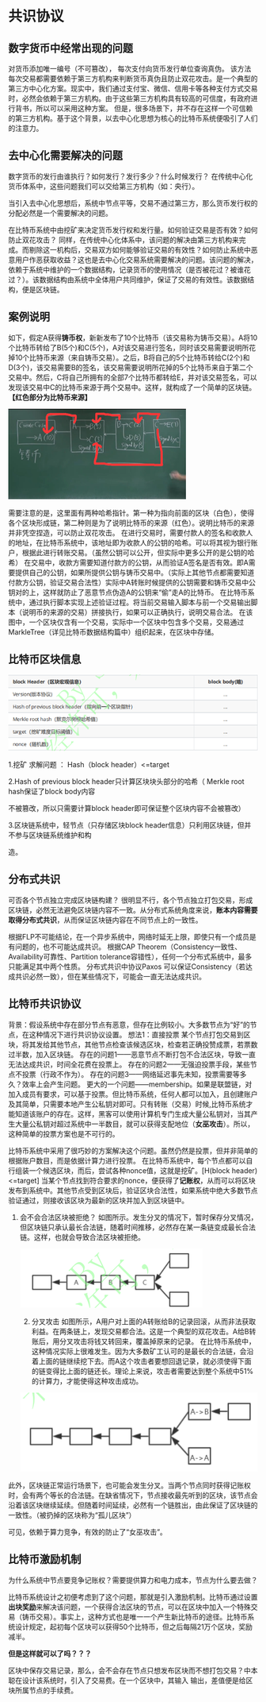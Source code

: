 # 共识协议

## 数字货币中经常出现的问题

对货币添加唯一编号（不可篡改），  每次支付向货币发行单位查询真伪。 该方法每次交易都需要依赖于第三方机构来判断货币真伪且防止双花攻击。是一个典型的第三方中心化方案。现实中，我们通过支付宝、微信、信用卡等各种支付方式交易时，必然会依赖于第三方机构。由于这些第三方机构具有较高的可信度，有政府进行背书，所以可以采用这种方案。 但是，很多场景下，并不存在这样一个可信赖的第三方机构。基于这个背景，以去中心化思想为核心的比特币系统便吸引了人们的注意力。

## 去中心化需要解决的问题

数字货币的发行由谁执行？如何发行？发行多少？什么时候发行？ 在传统中心化货币体系中，这些问题我们可以交给第三方机构（如：央行）。

当引入去中心化思想后，系统中节点平等，交易不通过第三方，那么货币发行权的分配必然是一个需要解决的问题。

在比特币系统中由挖矿来决定货币发行权和发行量。如何验证交易是否有效？如何防止双花攻击？ 同样，在传统中心化体系中，该问题的解决由第三方机构来完成。而剔除这一机构后，交易双方如何能够验证交易的有效性？如何防止系统中恶意用户作恶获取收益？这也是去中心化交易系统需要解决的问题。该问题的解决，依赖于系统中维护的一个数据结构，记录货币的使用情况（是否被花过？被谁花过？）。该数据结构由系统中全体用户共同维护，保证了交易的有效性。该数据结构，便是区块链。

## 案例说明

如下，假定A获得**铸币权**，新新发布了10个比特币（该交易称为铸币交易）。A将10个比特币转给了B(5个)和C(5个)，A对该交易进行签名，同时该交易需要说明所花掉10个比特币来源（来自铸币交易）。之后，B将自己的5个比特币转给C(2个)和D(3个)，该交易需要B的签名，该交易需要说明所花掉的5个比特币来自于第二个交易中。然后，C将自己所拥有的全部7个比特币都转给E，并对该交易签名，可以发现该交易中C的比特币来源于两个交易中。这样，就构成了一个简单的区块链。**【红色部分为比特币来源】**

![image-20240612214909157](共识协议.assets/image-20240612214909157.png)

需要注意的是，这里面有两种哈希指针。第一种为指向前面的区块（白色），使得各个区块形成链，第二种则是为了说明比特币的来源（红色）。说明比特币的来源并非凭空捏造，可以防止双花攻击。 在进行交易时，需要付款人的签名和收款人的地址，在比特币系统中，该地址即为收款人的公钥的哈希。可以将其视为银行账户，根据此进行转账交易。（虽然公钥可以公开，但实际中更多公开的是公钥的哈希） 在交易中，收款方需要知道付款方的公钥，从而验证A签名是否有效。即A需要提供自己的公钥，如果所提供公钥与铸币交易中。（实际上其他节点都需要知道付款方公钥，验证交易合法性）实际中A转账时候提供的公钥需要和铸币交易中公钥对的上，这样就防止了恶意节点伪造A的公钥来“偷”走A的比特币。 在比特币系统中，通过执行脚本实现上述验证过程。将当前交易输入脚本与前一个交易输出脚本（说明币的来源的交易）拼接执行，如果可以正确执行，说明交易合法。 在该图中，一个区块仅含有一个交易，实际中一个区块中包含多个交易，交易通过MarkleTree（详见比特币数据结构篇中）组织起来，在区块中存储。

## **比特币区块信息**

![image-20240612214953540](共识协议.assets/image-20240612214953540.png)

1.挖矿 求解问题 ： Hash（block header）<=target

2.Hash of previous block header只计算区块块头部分的哈希（ Merkle root hash保证了block body内容

   不被篡改，所以只需要计算block header即可保证整个区块内容不会被篡改）

3.区块链系统中，轻节点（只存储区块block header信息）只利用区块链，但并不参与区块链系统维护和构

   造。

## 分布式共识

可否各个节点独立完成区块链构建？ 很明显不行，各个节点独立打包交易，形成区块链，必然无法避免区块链内容不一致。从分布式系统角度来说，**账本内容需要取得分布式共识**，从而保证区块链内容在不同节点上的一致性。

根据FLP不可能结论，在一个异步系统中，网络时延无上限，即使只有一个成员是有问题的，也不可能达成共识。 根据CAP Theorem（Consistency一致性、Availability可靠性、Partition tolerance容错性），任何一个分布式系统中，最多只能满足其中两个性质。 分布式共识中协议Paxos 可以保证Consistency（若达成共识必然一致），但在某些情况下，可能会一直无法达成共识。

## 比特币共识协议

背景：假设系统中存在部分节点有恶意，但存在比例较小。大多数节点为“好”的节点，在这种情况下进行共识协议设置。 想法1：直接投票 某个节点打包交易到区块，将其发给其他节点，其他节点检查该候选区块，检查若正确投赞成票，若票数过半数，加入区块链。 存在的问题1——恶意节点不断打包不合法区块，导致一直无法达成共识，时间全花费在投票上。 存在的问题2——无强迫投票手段，某些节点不投票（行政不作为）。 存在的问题3——网络延迟事先未知，投票需要等多久？效率上会产生问题。 更大的一个问题——membership。如果是联盟链，对加入成员有要求，可以基于投票。但比特币系统，任何人都可以加入，且创建账户及其简单，只需要本地产生公私钥对即可。只有转账（交易）时候,比特币系统才能知道该账户的存在。这样，黑客可以使用计算机专门生成大量公私钥对，当其产生大量公私钥对超过系统中一半数目，就可以获得支配地位（**女巫攻击**）。所以，这种简单的投票方案也是不可行的。



比特币系统中采用了很巧妙的方案解决这个问题。虽然仍然是投票，但并非简单的根据账户数目，而是依据计算力进行投票。 在比特币系统中，每个节点都可以自行组装一个候选区块，而后，尝试各种nonce值，这就是挖矿。[H(block header)<=target] 当某个节点找到符合要求的nonce，便获得了**记账权**，从而可以将区块发布到系统中。其他节点受到区块后，验证区块合法性，如果系统中绝大多数节点验证通过，则接收该区块为最新的区块并加入到区块链中。

1. 会不会合法区块被拒绝？ 如图所示。发生分叉的情况下，暂时保存分叉情况，但区块链只承认最长合法链，随着时间推移，必然存在某一条链变成最长合法链。这样，也就会导致合法区块被拒绝。

   ![image-20240612215237606](共识协议.assets/image-20240612215237606.png)

   2. 分叉攻击 如图所示，A用户对上面的A转账给B的记录回滚，从而非法获取利益。在两条链上，发现交易都合法。这是一个典型的双花攻击。A给B转账后，用分叉攻击将钱又转回来，覆盖掉原来的记录。 在比特币系统中，这种情况实际上很难发生。因为大多数矿工认可的是最长的合法链，会沿着上面的链继续挖下去。而A这个攻击者要想回退记录，就必须使得下面的链变得比上面的链还长。理论上来说，攻击者需要达到整个系统中51%的计算力，才能使得这种攻击成功。

   ![image-20240612215302924](共识协议.assets/image-20240612215302924.png)

此外，区块链正常运行场景下，也可能会发生分叉。当两个节点同时获得记账权时，会有两个等长的合法链。在缺省情况下，节点接收最先听到的区块，该节点会沿着该区块继续延续。但随着时间延续，必然有一个链胜出，由此保证了区块链的一致性。（被扔掉的区块称为“孤儿区块”）

可见，依赖于算力竞争，有效的防止了“女巫攻击”。



## 比特币激励机制

为什么系统中节点要竞争记账权？需要提供算力和电力成本，节点为什么要去做？

比特币系统设计之初便考虑到了这个问题，那就是引入激励机制。比特币通过设置**出块奖励**来解决该问题，一个获得合法区块的节点，可以在区块中加入一个特殊交易（铸币交易）。事实上，这种方式也是唯一一个产生新比特币的途径。比特币系统设计规定，起初每个区块可以获得50个比特币，但之后每隔21万个区块，奖励减半。

**但是这样就可以了吗？？？**

 区块中保存交易记录，那么，会不会存在节点只想发布区块而不想打包交易？中本聪在设计该系统时，引入了交易费。在一个区块中，其输入 输出，差值便是给区块所属节点的手续费。